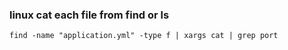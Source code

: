 ### linux cat each file from find or ls







```
find -name "application.yml" -type f | xargs cat | grep port
```
